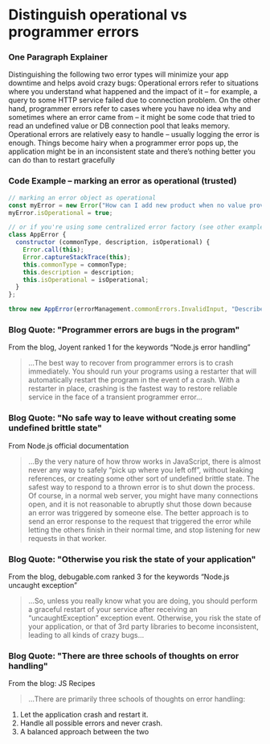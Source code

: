 # Distinguish operational vs programmer errors

### One Paragraph Explainer

Distinguishing the following two error types will minimize your app downtime and helps avoid crazy bugs: Operational errors refer to situations where you understand what happened and the impact of it – for example, a query to some HTTP service failed due to connection problem. On the other hand, programmer errors refer to cases where you have no idea why and sometimes where an error came from – it might be some code that tried to read an undefined value or DB connection pool that leaks memory. Operational errors are relatively easy to handle – usually logging the error is enough. Things become hairy when a programmer error pops up, the application might be in an inconsistent state and there’s nothing better you can do than to restart gracefully

### Code Example – marking an error as operational (trusted)

```javascript
// marking an error object as operational 
const myError = new Error("How can I add new product when no value provided?");
myError.isOperational = true;

// or if you're using some centralized error factory (see other examples at the bullet "Use only the built-in Error object")
class AppError {
  constructor (commonType, description, isOperational) {
    Error.call(this);
    Error.captureStackTrace(this);
    this.commonType = commonType;
    this.description = description;
    this.isOperational = isOperational;
  }
};

throw new AppError(errorManagement.commonErrors.InvalidInput, "Describe here what happened", true);

```

### Blog Quote: "Programmer errors are bugs in the program"

From the blog, Joyent ranked 1 for the keywords “Node.js error handling”

 > …The best way to recover from programmer errors is to crash immediately. You should run your programs using a restarter that will automatically restart the program in the event of a crash. With a restarter in place, crashing is the fastest way to restore reliable service in the face of a transient programmer error…

### Blog Quote: "No safe way to leave without creating some undefined brittle state"

From Node.js official documentation

 > …By the very nature of how throw works in JavaScript, there is almost never any way to safely “pick up where you left off”, without leaking references, or creating some other sort of undefined brittle state. The safest way to respond to a thrown error is to shut down the process. Of course, in a normal web server, you might have many connections open, and it is not reasonable to abruptly shut those down because an error was triggered by someone else. The better approach is to send an error response to the request that triggered the error while letting the others finish in their normal time, and stop listening for new requests in that worker.

### Blog Quote: "Otherwise you risk the state of your application"

From the blog, debugable.com ranked 3 for the keywords “Node.js uncaught exception”

 > …So, unless you really know what you are doing, you should perform a graceful restart of your service after receiving an “uncaughtException” exception event. Otherwise, you risk the state of your application, or that of 3rd party libraries to become inconsistent, leading to all kinds of crazy bugs…

### Blog Quote: "There are three schools of thoughts on error handling"

From the blog: JS Recipes

> …There are primarily three schools of thoughts on error handling:
1. Let the application crash and restart it.
2. Handle all possible errors and never crash.
3. A balanced approach between the two
